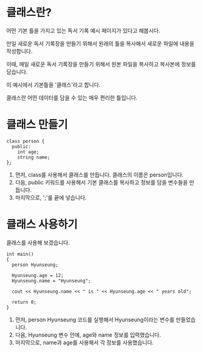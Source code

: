 # 클래스란?
어떤 기본 틀을 가지고 있는 독서 기록 예시 페이지가 있다고 해봅시다.

만일 새로운 독서 기록장을 만들기 위해서 원래의 틀을 복사해서 새로운 파일에 내용을 작성합니다.

이때, 매일 새로운 독서 기록장을 만들기 위해서 원본 파일을 복사하고 복사본에 정보를 담습니다.

이 예시에서 기본틀을 '클래스'라고 합니다.

클래스란 어떤 데이터를 담을 수 있는 매우 편리한 틀입니다.

# 클래스 만들기
```
class person {
  public:
    int age;
    string name;
};
```

1. 먼저, class를 사용해서 클래스를 만듭니다. 클래스의 이름은 person입니다.
2. 다음, public 키워드를 사용해서 기본 클래스를 복사하고 정보를 담을 변수들을 만듭니다.
3. 마지막으로, ';'를 끝에 넣습니다.

# 클래스 사용하기
클래스를 사용해 보겠습니다.

```
int main()
{
  person Hyunseung;

  Hyunseung.age = 12;
  Hyunseung.name = "Hyunseung";

  cout << Hyunseung.name << " is " << Hyunseung.age << " years old";

  return 0;
}
```

1. 먼저, person Hyunseung 코드를 실행해서 Hyunseung이라는 변수를 만들었습니다.
2. 다음, Hyunseung 변수 안에, age와 name 정보를 입력했습니다.
3. 마지막으로, name과 age를 사용해서 각 정보를 사용했습니다.
